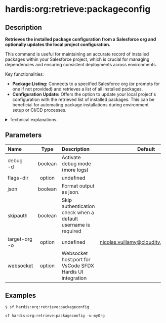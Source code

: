 <!-- This file has been generated with command 'sf hardis:doc:plugin:generate'. Please do not update it manually or it may be overwritten -->
# hardis:org:retrieve:packageconfig

## Description


**Retrieves the installed package configuration from a Salesforce org and optionally updates the local project configuration.**

This command is useful for maintaining an accurate record of installed packages within your Salesforce project, which is crucial for managing dependencies and ensuring consistent deployments across environments.

Key functionalities:

- **Package Listing:** Connects to a specified Salesforce org (or prompts for one if not provided) and retrieves a list of all installed packages.
- **Configuration Update:** Offers the option to update your local project's configuration with the retrieved list of installed packages. This can be beneficial for automating package installations during environment setup or CI/CD processes.

<details>
<summary>Technical explanations</summary>

The command's technical implementation involves:

- **Org Connection:** It establishes a connection to the target Salesforce org using the provided or prompted username.
- **Metadata Retrieval:** It utilizes `MetadataUtils.listInstalledPackages` to query the Salesforce org and obtain details about the installed packages.
- **Interactive Prompt:** It uses the `prompts` library to ask the user whether they want to update their local project configuration with the retrieved package list.
- **Configuration Management:** If the user confirms, it calls `managePackageConfig` to update the project's configuration file (likely `.sfdx-hardis.yml`) with the new package information.
- **User Feedback:** Provides clear messages to the user about the success of the package retrieval and configuration update.
</details>


## Parameters

| Name              |  Type   | Description                                                   |                Default                 | Required | Options |
|:------------------|:-------:|:--------------------------------------------------------------|:--------------------------------------:|:--------:|:-------:|
| debug<br/>-d      | boolean | Activate debug mode (more logs)                               |                                        |          |         |
| flags-dir         | option  | undefined                                                     |                                        |          |         |
| json              | boolean | Format output as json.                                        |                                        |          |         |
| skipauth          | boolean | Skip authentication check when a default username is required |                                        |          |         |
| target-org<br/>-o | option  | undefined                                                     | nicolas.vuillamy@cloudity.com.playnico |          |         |
| websocket         | option  | Websocket host:port for VsCode SFDX Hardis UI integration     |                                        |          |         |

## Examples

```shell
$ sf hardis:org:retrieve:packageconfig
```

```shell
sf hardis:org:retrieve:packageconfig -u myOrg
```



